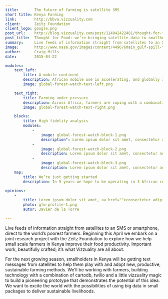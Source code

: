 ```yaml
---
title:       The future of farming is satellite SMS 
short title: Kenya Farming
link:        http://bbva.vizzuality.com
client:      Zeitz Foundation
client_logo: google.png
post_url:    http://blog.vizzuality.com/post/114042422481/thought-for-food 
post_title:  Thought for Food: we’re bringing satellite data to smallholders 
summary:     Live feeds of information straight from satellites to an SMS or smartphone, direct to the world’s poorest farmers.
image:       http://www.nasa.gov/images/content/449676main_gulf-spill-full.jpg
author:      Craig Mills
date:        2015-04-22

modules:
    text_left:
        title: A mobile continent
        description: African mobile use is accelerating, and globally it is anticipated that 4bn people will be using internet services through smartphones by 2020
        image: global-forest-watch-text-left.png

    text_right:
        title: Farming under pressure
        description: Across Africa, farmers are coping with a combination of pressures from climate change impacts, water availability, flooding, and destruction of plants, livestock and buildings from wildlife invasion. 
        image: global-forest-watch-text-right.png

    blocks:
        title: High fidelity analysis
        modules:
            -
                image: global-forest-watch-block-1.png
                description": Lorem ipsum dolor sit amet, consectetur adipisicing elit, sed do eiusmod tempor incididunt ut labore et dolore magna aliqua.
            -
                image: global-forest-watch-block-2.png
                description: Lorem ipsum dolor sit amet, consectetur adipisicing elit, sed do eiusmod tempor incididunt ut labore et dolore magna aliqua.
            -
                image: global-forest-watch-block-3.png
                description: Lorem ipsum dolor sit amet, consectetur adipisicing elit, sed do eiusmod tempor incididunt ut labore et dolore magna aliqua.
    map:
        title: We’re just getting started
        description: In 5 years we hope to be operating in 3 African countries and delivering messages to 50,000 farmers. To do this we still need funding: to get on board, just contact us. 

opinions:
    -
        title: Lorem ipsum dolor sit amet, <a href="">consectetur adipisicing</a> elit, sed do eiusmod tempor incididunt.
        photo: gfw-profile-1.png
        autor: Javier de la Torre

---
```


Live feeds of information straight from satellites to an SMS or smartphone, direct to the world’s poorest farmers. Beginning this April we embark on a joint research project with the Zeitz Foundation to explore how we help small scale farmers in Kenya improve their food productivity. Important work, beautifully crafted; it’s what Vizzuality are all about.

For the next growing season, smallholders in Kenya will be getting text messages from satellites to help them play with and adopt new, productive, sustainable farming methods. We’ll be working with farmers, building technology with a combination of cartodb, twilio and a little vizzuality magic to build a pioneering prototype that demonstrates the potential of this idea. We want to excite the world with the possibilities of using big data in small packages to deliver sustainable livelihoods.
